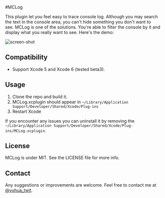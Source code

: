 #MCLog

This plugin let you feel easy to trace console log. Although you may search the text in the console area, you can't hide something you don't want to see. MCLog is one of the solutions. You're able to filter the console by it and display what you really want to see. Here's the demo:

![screen-shot](https://rawgithub.com/yuhua-chen/MCLog/master/MCLogScreenshot.gif)


## Compatibility

 - Support Xcode 5 and Xcode 6 (tested beta3).

## Usage

 1. Clone the repo and build it.
 2. MCLog.xcplugin should appear in `~/Library/Application Support/Developer/Shared/Xcode/Plug-ins`
 3. Restart Xcode  

If you encounter any issues you can uninstall it by removing the `~/Library/Application Support/Developer/Shared/Xcode/Plug-ins/MCLog.xcplugin`.

## License

MCLog is under MIT.  See the LICENSE file for more info.

## Contact

Any suggestions or improvements are welcome. Feel free to contact me at [@yuhua_twit](https://twitter.com/yuhua_twit).